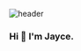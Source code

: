 ![header](https://capsule-render.vercel.app/api?type=soft&color=#FF5733&height=200&section=header&text=capsule%20render&fontSize=90)
<!-- ![header](https://capsule-render.vercel.app/api?type=wave&color=auto&height=300&section=header&text=capsule%20render&fontSize=90) -->

### Hi 👋 I'm Jayce.

<!--
**siyooonkim/siyooonkim** is a ✨ _special_ ✨ repository because its `README.md` (this file) appears on your GitHub profile.

Here are some ideas to get you started:

- 🔭 I’m currently working on ...
- 🌱 I’m currently learning ...
- 👯 I’m looking to collaborate on ...
- 🤔 I’m looking for help with ...
- 💬 Ask me about ...
- 📫 How to reach me: ...
- 😄 Pronouns: ...
- ⚡ Fun fact: ...
-->
